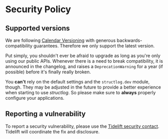 # Security Policy

## Supported versions

We are following [Calendar Versioning](https://calver.org) with generous backwards-compatibility guarantees.
Therefore we only support the latest version.

Put simply, you shouldn't ever be afraid to upgrade as long as you're only using our public APIs.
Whenever there is a need to break compatibility, it is announced in the changelog, and raises a `DeprecationWarning` for a year (if possible) before it's finally really broken.

You **can't** rely on the default settings and the `structlog.dev` module, though.
They may be adjusted in the future to provide a better experience when starting to use *structlog*.
So please make sure to **always** properly configure your applications.


## Reporting a vulnerability

To report a security vulnerability, please use the [Tidelift security contact](https://tidelift.com/security).
Tidelift will coordinate the fix and disclosure.
